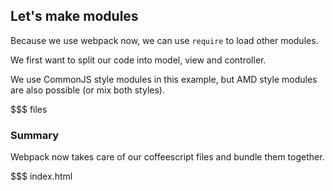 ## Let's make modules

Because we use webpack now, we can use `require` to load other modules.

We first want to split our code into model, view and controller.

We use CommonJS style modules in this example, but AMD style modules are also possible (or mix both styles). 

$$$ files

### Summary

Webpack now takes care of our coffeescript files and bundle them together.

$$$ index.html